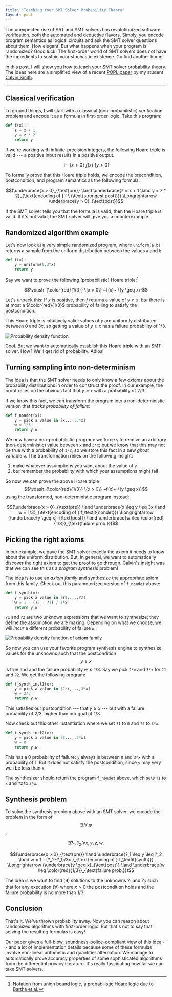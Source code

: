 ```yaml
---
title: "Teaching Your SMT Solver Probability Theory"
layout: post
---
```


The unexpected rise of SAT and SMT solvers has revolutionized software verification, both the automated and deductive flavors.
Simply, you encode program semantics as logical circuits and ask the SMT solver questions about them. How elegant.
But what happens when your program is randomized? Good luck! The first-order world of SMT solvers does not have the ingredients to sustain your stochastic existence. Go find another home.

In this post, I will show you how to teach your SMT solver probability theory.
The ideas here are a simplified view of a recent [POPL paper](http://pages.cs.wisc.edu/~aws/papers/popl19.pdf) by my student [Calvin Smith](http://pages.cs.wisc.edu/~cjsmith/).

---

## Classical verification

To ground things, I will start with a classical (non-probabilistic) verification problem and encode it as a formula in first-order logic.
Take this program:

```python
def f(x):
    z = x + 1
    y = z * 2
    return y
```

If we're working with infinite-precision integers, the following Hoare triple is valid --- a positive input results in a positive output.

$$\vdash \{x > 0\}  ~f(x)~ \{y > 0\}$$

To formally prove that this Hoare triple holds, we encode the precondition, postcondition, and program semantics as the following formula:

$$(\underbrace{x > 0}_{\text{pre}} \land \underbrace{z = x + 1 \land y = z * 2}_{\text{encoding of } f \ (\text{strongest post})}) \Longrightarrow \underbrace{y > 0}_{\text{post}}$$

If the SMT solver tells you that the formula is valid, then the Hoare triple is valid. If it's not valid, the SMT solver will give you a counterexample.

## Randomized algorithm example

Let's now look at a very simple randomized program, where `uniform(a,b)` returns a sample from the uniform distribution between the values `a` and `b`. 

```python
def f(x):
    y = uniform(0,3*x)
    return y
```

Say we want to prove the following (probabilistic) Hoare triple:[^union-bound]

[^union-bound]: Notation from union bound logic, a probabilistic Hoare logic due to [Barthe et al.](https://arxiv.org/abs/1602.05681)

$$\vdash_{\color{red}{1/3}} \{x > 0\}  ~f(x)~ \{y \geq x\}$$

Let's unpack this: If $x$ is positive, then $f$ returns a value of $y \geq x$, *but* there is at most a $\color{red}{1/3}$ probability of failing to satisfy the postcondition.

This Hoare triple is intuitively valid: values of $y$ are uniformly distributed between $0$ and $3x$, so getting a value of $y \geq x$ has a failure probability of $1/3$.

![Probability density function]({{site.url}}/assets/probability1.png)


Cool. But we want to automatically establish this Hoare triple with an SMT solver.
How? We'll get rid of probability. Adios!

## Turning sampling into non-determinism

The idea is that the SMT solver needs to only know a few *axioms* about the probability distributions in order to construct the proof.
In our example, the proof relies on the obvious fact that $y \geq x$ with a probability of $2/3$.



If we know this fact, we can transform the program into a non-deterministic version that *tracks probability of failure*:

```python
def f_nondet(x):
    y = pick a value in [x,...,3*x]
    w = 1/3
    return y,w
```

We now have a non-probabilistic program:
we force 
`y` to receive an arbitrary (non-deterministic) value between `x` and `3*x`;
but we know that this may not be true with a probability of `1/3`, so we store this fact in a new *ghost* variable `w`.
The transformation relies on the following insight:

1. make whatever assumptions you want about the value of `y`
2. *but* remember the probability with which your assumptions might fail

So now we can prove the above Hoare triple $$\vdash_{\color{red}{1/3}} \{x > 0\}  ~f(x)~ \{y \geq x\}$$  using the transformed, non-deterministic program instead:

$$(\underbrace{x > 0}_{\text{pre}} \land \underbrace{x \leq y \leq 3x  \land w = 1/3}_{\text{encoding of } f_\textit{nondet}}) \Longrightarrow (\underbrace{y \geq x}_{\text{post}} \land \underbrace{w \leq \color{red}{1/3}}_{\text{failure prob.}})$$

## Picking the right axioms

In our example, we gave the SMT solver exactly the axiom it needs to know about the uniform distribution. 
But, in general, we want to automatically discover the right axiom to get the proof to go through. 
Calvin's insight was that we can see this as a *program synthesis* problem!

The idea is to use an *axiom family* and synthesize the appropriate axiom from this family.
Check out this parameterized version of `f_nondet` above:

```python
def f_synth(x):
    y = pick a value in [?1,...,?2]
    w = 1 - (?2 - ?1) / 3*x
    return y,w
```

`?1` and `?2` are two unknown expressions that we want to synthesize; they define the assumption we are making.
Depending on what we choose, we will *incur* a different probability of failure `w`.

![Probability density function of axiom family]({{site.url}}/assets/probability2.png)

So now you can use your favorite program synthesis engine to synthesize values for the unknowns such that the postcondition $$y \geq x$$ is true and
and the failure probability $w \leq 1/3$. 
Say we pick `2*x` and `3*x` for `?1` and `?2`.
We get the following program:

```python
def f_synth_inst1(x):
    y = pick a value in [2*x,...,3*x]
    w = 2/3
    return y,w
```

This satisfies our postcondition --- that $y \geq  x$ --- but with a failure probability of $2/3$, higher than our goal of $1/3$.

Now check out this other instantiation where we set `?1` to `0` and `?2` to `3*x`:
```python
def f_synth_inst2(x):
    y = pick a value in [0,...,3*x]
    w = 0
    return y,w
```
This has a 0 probability of failure: `y` always is between `0` and `3*x` with a probability of 1. But it does not satisfy the postcondition, since `y` may very well be less than `x`. 

The synthesizer should return the program `f_nondet` above,
which sets `?1` to `x` and `?2` to `3*x`.

## Synthesis problem

To solve the synthesis problem above with an SMT solver,
we encode the problem in the form of $$\exists.\forall .\varphi$$:

$$\exists ?_1, ?_2 . \forall x,y,z,w .$$

$$(\underbrace{x > 0}_{\text{pre}} \land \underbrace{?_1 \leq y \leq ?_2  \land w = 1 - (?_2-?_1)/3x }_{\text{encoding of } f_\textit{synth}}) \Longrightarrow (\underbrace{y \geq x}_{\text{post}} \land \underbrace{w \leq \color{red}{1/3}}_{\text{failure prob.}})$$

The idea is we want to find ($\exists$) solutions to the unknowns $?_1$ and $?_2$
such that for any execution ($\forall$) where $x>0$ the postcondition holds and the failure probability is no more than $1/3$.



## Conclusion

That's it. We've thrown probability away. 
Now you can reason about randomized algorithms with first-order logic.
But that's not to say that solving the resulting formulas is easy!

Our [paper](http://pages.cs.wisc.edu/~aws/papers/popl19.pdf) gives a full-blow, soundness-police-compliant view of this idea -- and a lot of implementation details because some of these formulas involve non-linear arithmetic and quantifier alternation. We manage to automatically prove accuracy properties of some sophisticated algorithms from the differential privacy literature.
It's really fascinating how far we can take SMT solvers.

